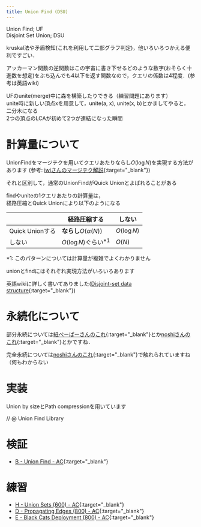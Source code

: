 ```yaml
---
title: Union Find (DSU)
---
```


Union Find; UF  
Disjoint Set Union; DSU

kruskal法や矛盾検知(これを利用して二部グラフ判定)，他いろいろつかえる便利ですごい．

アッカーマン関数の逆関数はこの宇宙に書き下せるどのような数字(おそらく十進数を想定)をぶち込んでも4以下を返す関数なので，クエリの係数は4程度．(参考は英語wiki)

UFのunite(merge)中に森を構築したりできる（練習問題にあります）  
unite時に新しい頂点xを用意して，unite(a, x), unite(x, b)とかましてやると，  
二分木になる  
2つの頂点のLCAが初めて2つが連結になった瞬間

# 計算量について

UnionFindをマージテクを用いてクエリあたりならし$O(\log N)$を実現する方法があります (参考: [iwiさんのマージテク解説](https://topcoder.g.hatena.ne.jp/iwiwi/20131226/1388062106){:target="_blank"}<!--_-->)

それと区別して，通常のUnionFindがQuick Unionとよばれることがある

findやuniteの1クエリあたりの計算量は，  
経路圧縮とQuick Unionにより以下のようになる

||経路圧縮する|しない|
|--|--|--|
|Quick Unionする|**ならし**$O(\alpha (N))$|$O(\log N)$|
|しない|$O(\log N)$ぐらい<sup>*1</sup>|$O(N)$|

*1: このパターンについては計算量が複雑でよくわかりません

unionとfindにはそれぞれ実現方法がいろいろあります

英語wikiに詳しく書いてありました([Disjoint-set data structure](https://en.wikipedia.org/wiki/Disjoint-set_data_structure){:target="_blank"}<!--_-->)

# 永続化について

部分永続については[紙ぺーぱーさんのこれ](https://camypaper.bitbucket.io/2016/12/18/adc2016/){:target="_blank"}<!--_-->とか[noshiさんのこれ](http://noshi91.hatenablog.com/entry/2018/02/18/161529){:target="_blank"}<!--_-->とかですね．

完全永続については[noshiさんのこれ](http://noshi91.hatenablog.com/entry/2018/05/30/191943){:target="_blank"}<!--_-->で触れられていますね（何もわからない

# 実装

Union by sizeとPath compressionを用いています

// @ Union Find Library

# 検証

* [B - Union Find - AC](https://beta.atcoder.jp/contests/atc001/submissions/3336219){:target="_blank"}<!--_-->

# 練習

* [H - Union Sets (600) - AC](https://beta.atcoder.jp/contests/code-thanks-festival-2017-open/tasks/code_thanks_festival_2017_h){:target="_blank"}<!--_-->
* [D - Propagating Edges (800) - AC](https://beta.atcoder.jp/contests/soundhound2018-summer-final-open/tasks/soundhound2018_summer_final_d){:target="_blank"}<!--_-->
* [E - Black Cats Deployment (800) - AC](https://beta.atcoder.jp/contests/cf17-tournament-round3-open/tasks/asaporo2_e){:target="_blank"}<!--_-->


